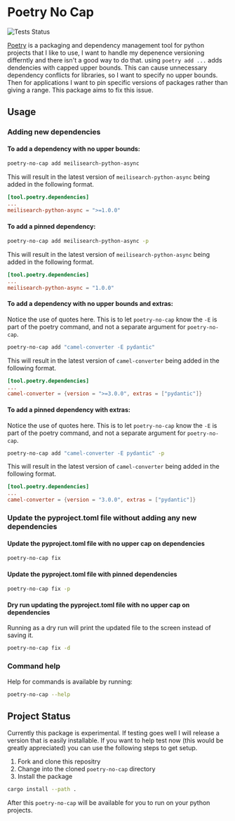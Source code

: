 # Poetry No Cap

![Tests Status](https://github.com/sanders41/poetry-no-cap/workflows/Testing/badge.svg?branch=main&event=push)

[Poetry](https://github.com/python-poetry/poetry) is a packaging and dependency management tool for
python projects that I like to use, I want to handle my depenence versioning differntly and there
isn't a good way to do that. using `poetry add ...` adds dendencies with capped upper bounds. This
can cause unnecessary dependency conflicts for libraries, so I want to specify no upper bounds. Then
for applications I want to pin specific versions of packages rather than giving a range. This package
aims to fix this issue.

## Usage

### Adding new dependencies

#### To add a dependency with no upper bounds:

```sh
poetry-no-cap add meilisearch-python-async
```

This will result in the latest version of `meilisearch-python-async` being added in the following
format.

```toml
[tool.poetry.dependencies]
...
meilisearch-python-async = ">=1.0.0"
```

#### To add a pinned dependency:

```sh
poetry-no-cap add meilisearch-python-async -p
```

This will result in the latest version of `meilisearch-python-async` being added in the following
format.

```toml
[tool.poetry.dependencies]
...
meilisearch-python-async = "1.0.0"
```

#### To add a dependency with no upper bounds and extras:

Notice the use of quotes here. This is to let `poetry-no-cap` know the `-E` is part of the poetry
command, and not a separate argument for `poetry-no-cap`.

```sh
poetry-no-cap add "camel-converter -E pydantic"
```

This will result in the latest version of `camel-converter` being added in the following
format.

```toml
[tool.poetry.dependencies]
...
camel-converter = {version = ">=3.0.0", extras = ["pydantic"]}
```

#### To add a pinned dependency with extras:

Notice the use of quotes here. This is to let `poetry-no-cap` know the `-E` is part of the poetry
command, and not a separate argument for `poetry-no-cap`.

```sh
poetry-no-cap add "camel-converter -E pydantic" -p
```

This will result in the latest version of `camel-converter` being added in the following
format.

```toml
[tool.poetry.dependencies]
...
camel-converter = {version = "3.0.0", extras = ["pydantic"]}
```

### Update the pyproject.toml file without adding any new dependencies

#### Update the pyproject.toml file with no upper cap on dependencies

```sh
poetry-no-cap fix
```

#### Update the pyproject.toml file with pinned dependencies

```sh
poetry-no-cap fix -p
```

#### Dry run updating the pyproject.toml file with no upper cap on dependencies

Running as a dry run will print the updated file to the screen instead of saving it.

```sh
poetry-no-cap fix -d
```

### Command help

Help for commands is available by running:

```sh
poetry-no-cap --help
```

## Project Status

Currently this package is experimental. If testing goes well I will release a version that is easily
installable. If you want to help test now (this would be greatly appreciated) you can use the
following steps to get setup.

1. Fork and clone this repositry
1. Change into the cloned `poetry-no-cap` directory
1. Install the package

  ```sh
  cargo install --path .
  ```

After this `poetry-no-cap` will be available for you to run on your python projects.
